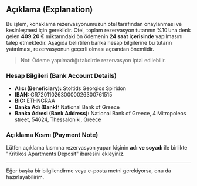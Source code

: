 ## Açıklama (Explanation)

Bu işlem, konaklama rezervasyonumuzun otel tarafından onaylanması ve kesinleşmesi için gereklidir. Otel, toplam rezervasyon tutarının %10’una denk gelen **409.20 €** miktarındaki ön ödemenin **24 saat içerisinde** yapılmasını talep etmektedir. Aşağıda belirtilen banka hesap bilgilerine bu tutarın yatırılması, rezervasyonun geçerli olması açısından önemlidir.

> Not: Ödeme yapılmadığı takdirde rezervasyon iptal edilebilir.

### Hesap Bilgileri (Bank Account Details)
- **Alıcı (Beneficiary):** Stoltids Georgios Spiridon
- **IBAN:** GR7201102630000026300761515
- **BIC:** ETHNGRAA
- **Banka Adı (Bank):** National Bank of Greece
- **Banka Adresi (Bank Address):** National Bank of Greece, 4 Mitropoleos street, 54624, Thessaloniki, Greece

### Açıklama Kısmı (Payment Note)
Lütfen açıklama kısmına rezervasyon yapan kişinin **adı ve soyadı** ile birlikte "Kritikos Apartments Deposit" ibaresini ekleyiniz.

---

Eğer başka bir bilgilendirme veya e-posta metni gerekiyorsa, onu da hazırlayabilirim.
